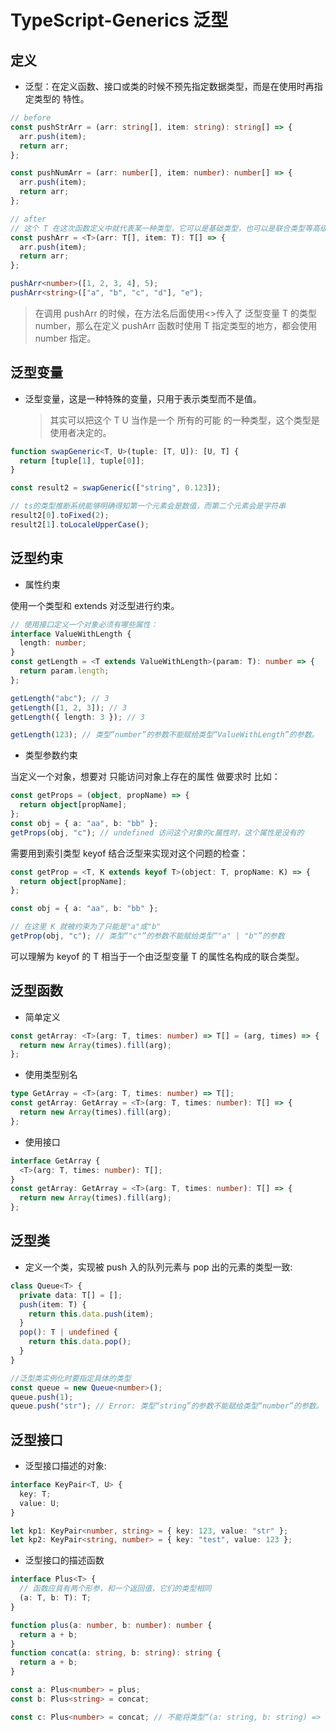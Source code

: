 # TypeScript-Generics 泛型

## 定义

- 泛型：在定义函数、接口或类的时候不预先指定数据类型，而是在使用时再指定类型的 特性。

```ts
// before
const pushStrArr = (arr: string[], item: string): string[] => {
  arr.push(item);
  return arr;
};

const pushNumArr = (arr: number[], item: number): number[] => {
  arr.push(item);
  return arr;
};

// after
// 这个 T 在这次函数定义中就代表某一种类型，它可以是基础类型，也可以是联合类型等高级类型
const pushArr = <T>(arr: T[], item: T): T[] => {
  arr.push(item);
  return arr;
};

pushArr<number>([1, 2, 3, 4], 5);
pushArr<string>(["a", "b", "c", "d"], "e");
```

> 在调用 pushArr 的时候，在方法名后面使用<>传入了 泛型变量 T 的类型 number，那么在定义 pushArr 函数时使用 T 指定类型的地方，都会使用 number 指定。

## 泛型变量

- 泛型变量，这是一种特殊的变量，只用于表示类型而不是值。
  > 其实可以把这个 T U 当作是一个 所有的可能 的一种类型，这个类型是使用者决定的。

```ts
function swapGeneric<T, U>(tuple: [T, U]): [U, T] {
  return [tuple[1], tuple[0]];
}

const result2 = swapGeneric(["string", 0.123]);

// ts的类型推断系统能够明确得知第一个元素会是数值，而第二个元素会是字符串
result2[0].toFixed(2);
result2[1].toLocaleUpperCase();
```

## 泛型约束

- 属性约束

使用一个类型和 extends 对泛型进行约束。

```ts
// 使用接口定义一个对象必须有哪些属性：
interface ValueWithLength {
  length: number;
}
const getLength = <T extends ValueWithLength>(param: T): number => {
  return param.length;
};

getLength("abc"); // 3
getLength([1, 2, 3]); // 3
getLength({ length: 3 }); // 3

getLength(123); // 类型“number”的参数不能赋给类型“ValueWithLength”的参数。
```

- 类型参数约束

当定义一个对象，想要对 只能访问对象上存在的属性 做要求时 比如：

```ts
const getProps = (object, propName) => {
  return object[propName];
};
const obj = { a: "aa", b: "bb" };
getProps(obj, "c"); // undefined 访问这个对象的c属性时，这个属性是没有的
```

需要用到索引类型 keyof 结合泛型来实现对这个问题的检查：

```ts
const getProp = <T, K extends keyof T>(object: T, propName: K) => {
  return object[propName];
};

const obj = { a: "aa", b: "bb" };

// 在这里 K 就被约束为了只能是"a"或"b"
getProp(obj, "c"); // 类型“"c"”的参数不能赋给类型“"a" | "b"”的参数
```

可以理解为 keyof 的 T 相当于一个由泛型变量 T 的属性名构成的联合类型。

## 泛型函数

- 简单定义

```ts
const getArray: <T>(arg: T, times: number) => T[] = (arg, times) => {
  return new Array(times).fill(arg);
};
```

- 使用类型别名

```ts
type GetArray = <T>(arg: T, times: number) => T[];
const getArray: GetArray = <T>(arg: T, times: number): T[] => {
  return new Array(times).fill(arg);
};
```

- 使用接口

```ts
interface GetArray {
  <T>(arg: T, times: number): T[];
}
const getArray: GetArray = <T>(arg: T, times: number): T[] => {
  return new Array(times).fill(arg);
};
```

## 泛型类

- 定义一个类，实现被 push 入的队列元素与 pop 出的元素的类型一致:

```ts
class Queue<T> {
  private data: T[] = [];
  push(item: T) {
    return this.data.push(item);
  }
  pop(): T | undefined {
    return this.data.pop();
  }
}

//泛型类实例化时要指定具体的类型
const queue = new Queue<number>();
queue.push(1);
queue.push("str"); // Error: 类型“string”的参数不能赋给类型“number”的参数。
```

## 泛型接口

- 泛型接口描述的对象:

```ts
interface KeyPair<T, U> {
  key: T;
  value: U;
}

let kp1: KeyPair<number, string> = { key: 123, value: "str" };
let kp2: KeyPair<string, number> = { key: "test", value: 123 };
```

- 泛型接口的描述函数

```ts
interface Plus<T> {
  // 函数应具有两个形参，和一个返回值，它们的类型相同
  (a: T, b: T): T;
}

function plus(a: number, b: number): number {
  return a + b;
}
function concat(a: string, b: string): string {
  return a + b;
}

const a: Plus<number> = plus;
const b: Plus<string> = concat;

const c: Plus<number> = concat; // 不能将类型“(a: string, b: string) => string”分配给类型“Plus<number>”。 参数“a”和“a” 的类型不兼容。
```
